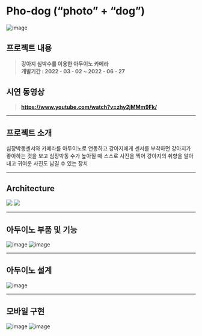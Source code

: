 # Pho-dog (“photo” + “dog”)
![image](https://github.com/Dasolss/Pho-dog/assets/106011096/18c53eeb-c048-473c-b0c4-7d6d2b966760)

## 프로젝트 내용
>**강아지 심박수를 이용한 아두이노 카메라**   
>**개발기간 : 2022 - 03 - 02 ~ 2022 - 06 - 27**

## 시연 동영상
>**https://www.youtube.com/watch?v=zhy2jMMm9Fk/**

<hr></hr>

## 프로젝트 소개
심장박동센서와 카메라를 아두이노로 연동하고 강아지에게 센서를 부착하면 강아지가 좋아하는 것을 보고 
심장박동 수가 높아질 때  스스로 사진을 찍어 강아지의 취향을 알아내고 귀여운 사진도 남길 수 있는 장치

<hr></hr>

## Architecture
<div class="badge-container">
<img src="https://img.shields.io/badge/arduino-00878F?style=flat-square&logo=arduino&logoColor=white"/>
<img src="https://img.shields.io/badge/android-3DDC84?style=flat-square&logo=android&logoColor=white"/>

<hr></hr>

## 아두이노 부품 및 기능
![image](https://github.com/Dasolss/Pho-dog/assets/106011096/d29a77a7-7547-4865-9034-c2152fc00be0)
![image](https://github.com/Dasolss/Pho-dog/assets/106011096/26097051-046b-477f-8ac9-bb84da2c8cb3)

<hr></hr>

## 아두이노 설계
![image](https://github.com/Dasolss/Pho-dog/assets/106011096/8c739099-e21d-421c-81e0-5618928f5e93)

<hr></hr>

## 모바일 구현
![image](https://github.com/Dasolss/Pho-dog/assets/106011096/45d8d7d2-cce0-447e-9a28-3b368db8fbd9)
![image](https://github.com/Dasolss/Pho-dog/assets/106011096/b4bb407c-a0ee-41f1-a41c-a7091bb74752)

